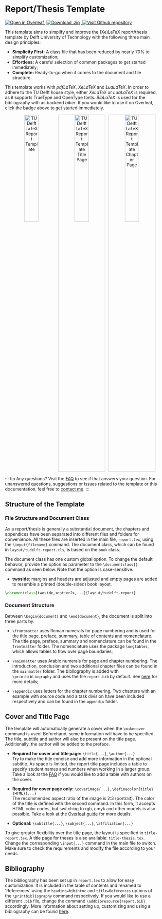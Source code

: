 # Report/Thesis Template

<p>
  <a href="https://www.overleaf.com/docs?snip_uri=https://github.com/dzwaneveld/TU-Delft-Unofficial-Report-Template/archive/master.zip&engine=xelatex" target="_blank" >
    <img alt="Open in Overleaf" src="/badges/open-in-overleaf.svg">
  </a>
  <a href="https://github.com/dzwaneveld/TU-Delft-Unofficial-Report-Template/archive/master.zip" >
    <img alt="Download .zip" src="/badges/download-zip.svg" hspace="4">
  </a>
  <a href="https://github.com/dzwaneveld/TU-Delft-Unofficial-Report-Template" target="_blank">
    <img alt="Visit Github repository" src="/badges/visit-github-repository.svg">
  </a>
</p>

This template aims to simplify and improve the (Xe)LaTeX report/thesis template by Delft University of Technology with the following three main design principles:

* **Simplicity First:** A class file that has been reduced by nearly 70% to simplify customization;
* **Effortless:** A careful selection of common packages to get started immediately;
* **Complete:** Ready-to-go when it comes to the document and file structure.

This template works with _pdfLaTeX_, _XeLaTeX_ and _LuaLaTeX_. In order to adhere to the TU Delft house style, either _XeLaTeX_ or _LuaLaTeX_ is required, as it supports TrueType and OpenType fonts. _BibLaTeX_ is used for the bibliography with as backend _biber_. If you would like to use it on Overleaf, click the badge above to get started immediately.

<p align="center">
  <img alt="TU Delft LaTeX Report Template" src="/images/report-template.jpg" width="30%" style='border:1px solid transparent'>
&nbsp;
  <img alt="TU Delft LaTeX Report Template Title Page" src="/images/report-template-title.jpg" width="30%" style='border:1px solid #c7c7c7'>
&nbsp;
  <img alt="TU Delft LaTeX Report Template Chapter Page" src="/images/report-template-chapter.jpg" width="30%" style='border:1px solid #c7c7c7'>
</p>

::: tip Any questions?
Visit the [FAQ](/report/faq.html) to see if that answers your question. For unanswered questions, suggestions or issues related to the template or this documentation, feel free to [contact me](/contact.html).
:::

## Structure of the Template

### File Structure and Document Class

As a report/thesis is generally a substantial document, the chapters and appendices have been separated into different files and folders for convenience. All these files are inserted in the main file, `report.tex`, using the `\input{filename}` command. The document class, which can be found in `layout/tudelft-report.cls`, is based on the `book` class.

The document class has one custom global option. To change the default behavior, provide the option as parameter to the `\documentclass{}` command as seen below. Note that the option is case-sensitive.

- **twoside**: margins and headers are adjusted and empty pages are added to resemble a printed (double-sided) book layout.

```latex
\documentclass[twoside,<option2>,...]{layout/tudelft-report}
```

### Document Structure

Between `\begin{document}` and `\end{document}`, the document is split into three parts by:

- `\frontmatter` uses Roman numerals for page numbering and is used for the title page, preface, summary, table of contents and nomenclature. The title page, preface, summary and nomenclature can be found in the `frontmatter` folder. The nomenclature uses the package `longtables`, which allows tables to flow over page boundaries;

- `\mainmatter` uses Arabic numerals for page and chapter numbering. The introduction, conclusion and two additional chapter files can be found in the `mainmatter` folder. The bibliography is added with `\printbibliography` and uses the file `report.bib` by default. See [here](/report/#bibliography) for more details;

- `\appendix` uses letters for the chapter numbering. Two chapters with an example with source code and a task division have been included respectively and can be found in the `appendix` folder.

## Cover and Title Page

The template will automatically generate a cover when the `\makecover` command is used. Beforehand, some information will have to be specified. The title, subtitle and author will also be present on the title page. Additionally, the author will be added to the preface.

- **Required for cover and title page:** `\title{...}`, `\author{...}`\
Try to make the title concise and add more information in the optional subtitle. As space is limited, the report title page includes a table to specify student names and numbers when working in a larger group. Take a look at the [FAQ](/report/faq.html#adding-a-table-with-authors-on-the-cover-page) if you would like to add a table with authors on the cover.

- **Required for cover page only:** `\coverimage{...}`, `\definecolor{title}{HTML}{...}`\
The recommended aspect ratio of the image is 2:3 (portrait). The color of the title is defined with the second command. In this form, it accepts HTML color codes, but switching to rgb, cmyk and other models is also possible. Take a look at the [Overleaf guide](https://www.overleaf.com/learn/latex/Using_colours_in_LaTeX#Creating_your_own_colours) for more details.

- **Optional:** `\subtitle{...}`, `\subject{...}`, `\affiliation{...}`

To give greater flexibility over the title page, the layout is specified in `title-report.tex`. A title page for theses is also available: `title-thesis.tex`. Change the corresponding `\input{...}` command in the main file to switch. Make sure to check the requirements and modify the file according to your needs.

## Bibliography

The bibliography has been set up in `report.tex` to allow for easy customization. It is included in the table of contents and renamed to 'References' using the `heading=bibintoc` and `title=References` options of the `\printbibliography` command respectively. If you would like to use a different `.bib` file, change the command `\addbibresource{report.bib}` accordingly. More information about setting up, customizing and using a bibliography can be found [here](/learn/bibliography-and-citing.html#setting-up).
